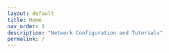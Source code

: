 ```yaml
---
layout: default
title: Home
nav_order: 1
description: "Network Configuration and Tutorials"
permalink: /
---
```


